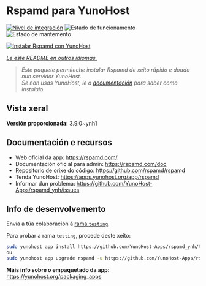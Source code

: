 <!--
NOTA: Este README foi creado automáticamente por <https://github.com/YunoHost/apps/tree/master/tools/readme_generator>
NON debe editarse manualmente.
-->

# Rspamd para YunoHost

[![Nivel de integración](https://dash.yunohost.org/integration/rspamd.svg)](https://ci-apps.yunohost.org/ci/apps/rspamd/) ![Estado de funcionamento](https://ci-apps.yunohost.org/ci/badges/rspamd.status.svg) ![Estado de mantemento](https://ci-apps.yunohost.org/ci/badges/rspamd.maintain.svg)

[![Instalar Rspamd con YunoHost](https://install-app.yunohost.org/install-with-yunohost.svg)](https://install-app.yunohost.org/?app=rspamd)

*[Le este README en outros idiomas.](./ALL_README.md)*

> *Este paquete permíteche instalar Rspamd de xeito rápido e doado nun servidor YunoHost.*  
> *Se non usas YunoHost, le a [documentación](https://yunohost.org/install) para saber como instalalo.*

## Vista xeral



**Versión proporcionada:** 3.9.0~ynh1
## Documentación e recursos

- Web oficial da app: <https://rspamd.com/>
- Documentación oficial para admin: <https://rspamd.com/doc>
- Repositorio de orixe do código: <https://github.com/rspamd/rspamd>
- Tenda YunoHost: <https://apps.yunohost.org/app/rspamd>
- Informar dun problema: <https://github.com/YunoHost-Apps/rspamd_ynh/issues>

## Info de desenvolvemento

Envía a túa colaboración á [rama `testing`](https://github.com/YunoHost-Apps/rspamd_ynh/tree/testing).

Para probar a rama `testing`, procede deste xeito:

```bash
sudo yunohost app install https://github.com/YunoHost-Apps/rspamd_ynh/tree/testing --debug
ou
sudo yunohost app upgrade rspamd -u https://github.com/YunoHost-Apps/rspamd_ynh/tree/testing --debug
```

**Máis info sobre o empaquetado da app:** <https://yunohost.org/packaging_apps>
